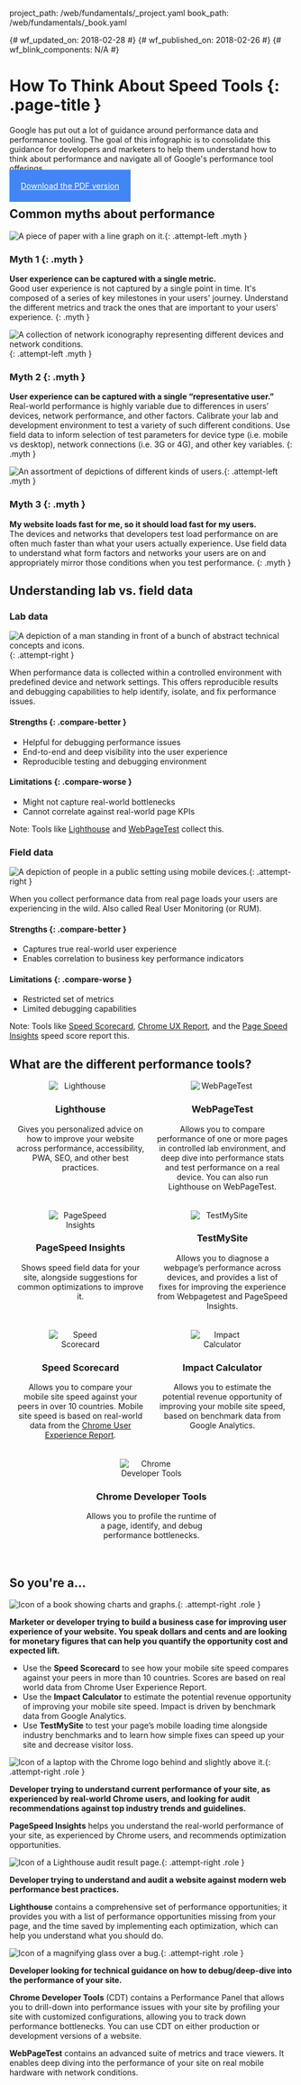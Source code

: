 project_path: /web/fundamentals/_project.yaml
book_path: /web/fundamentals/_book.yaml

{# wf_updated_on: 2018-02-28 #}
{# wf_published_on: 2018-02-26 #}
{# wf_blink_components: N/A #}

<style>
  img.myth,
  img.role{
    width: 128px;
  }

  h3.myth,
  p.myth,
  h4.role{
    margin: 0;
  }

  h3.myth{
    text-transform: uppercase;
  }

  .download{
    background: #4285f4;
    padding: 20px;
    color: #fff;
    height: auto;
  }

  .download:hover,
  .download:active{
    background: #4285f4;
    color: #fff;
  }

  .tool img{
    display: block;
    margin: 0 auto 20px;
    min-width: 128px;
    max-width: 33.33%;
  }

  .tool img{
    margin-bottom: 0;
    max-width: 25%;
    min-width: 112;
  }

  .tool{
    text-align: center;
    margin: 0 0 20px;
  }

  @media screen and (min-width: 576px){
    .tools{
      display: flex;
      align-items: stretch;
      flex-flow: row wrap;
      justify-content: center;
    }

    .tool{
      width: 50%;
    }

    .tool > p{
      padding: 0 10px;
    }
  }

  @media screen and (min-width: 721px){
    .tools{
      display: block;
    }

    .tool{
      width: 100%;
    }

    .tool > p{
      padding: 0;
    }
  }

  @media screen and (min-width: 800px){
    .tools{
      display: flex;
    }

    .tool{
      width: 50%;
    }

    .tool > p{ padding: 0 10px; } } </style>

# How To Think About Speed Tools {: .page-title }

<div class="clearfix"></div>

Google has put out a lot of guidance around performance data and performance
tooling. The goal of this infographic is to consolidate this guidance for
developers and marketers to help them understand how to think about performance
and navigate all of Google's performance tool offerings.

<a class="button download gc-analytics-event"
href="pdf/Infographic_HowToThinkAboutSpeedTools.pdf" data-category="webFu"
data-label="speed-scorecard" target="_blank">Download the PDF version</a>

## Common myths about performance

![A piece of paper with a line graph
on it.](images/line-graph.svg){: .attempt-left .myth }

### Myth 1 {: .myth }

**User experience can be captured with a single metric.**<br>
Good user experience is not captured by a single point in time. It's composed of
a series of key milestones in your users' journey. Understand the different
metrics and track the ones that are important to your users' experience.
{: .myth }

<div class="clearfix"></div>

![A collection of network iconography representing different devices and network
conditions.](images/network-icons.svg){: .attempt-left .myth }

### Myth 2 {: .myth }

**User experience can be captured with a single “representative user.”**<br>
Real-world performance is highly variable due to differences in users’ devices,
network performance, and other factors. Calibrate your lab and development
environment to test a variety of such different conditions. Use field data to
inform selection of test parameters for device type (i.e. mobile vs desktop),
network connections (i.e. 3G or 4G), and other key variables.
{: .myth }

<div class="clearfix"></div>

![An assortment of depictions of different
kinds of users.](images/users.svg){: .attempt-left .myth }

### Myth 3 {: .myth }

**My website loads fast for me, so it should load fast for my users.**<br>
The devices and networks that developers test load performance on are often much
faster than what your users actually experience. Use field data to understand
what form factors and networks your users are on and appropriately mirror those
conditions when you test performance.
{: .myth }

<div class="clearfix"></div>

## Understanding lab vs. field data

### Lab data

![A depiction of a man standing in front of
a bunch of abstract technical concepts
and icons.](images/tech.svg){: .attempt-right }

When performance data is collected within a controlled environment with
predefined device and network settings. This offers reproducible results and
debugging capabilities to help identify, isolate, and fix performance issues.

#### Strengths {: .compare-better }

- Helpful for debugging performance issues
- End-to-end and deep visibility into the user experience
- Reproducible testing and debugging environment

#### Limitations {: .compare-worse }

- Might not capture real-world bottlenecks
- Cannot correlate against real-world page KPIs

Note: Tools like [Lighthouse](/web/tools/lighthouse/) and
[WebPageTest](https://www.webpagetest.org/) collect this.

### Field data

![A depiction of people in a public setting using mobile
devices.](images/on-the-street.svg){: .attempt-right }

When you collect performance data from real page loads your users are
experiencing in the wild. Also called Real User Monitoring (or RUM).

#### Strengths {: .compare-better }

- Captures true real-world user experience
- Enables correlation to business key performance indicators

#### Limitations {: .compare-worse }

- Restricted set of metrics
- Limited debugging capabilities

Note: Tools like [Speed Scorecard](https://www.thinkwithgoogle.com/feature/mobile/), [Chrome UX
Report](/web/tools/chrome-user-experience-report/), and the [Page Speed Insights](/speed/pagespeed/insights/)
speed score report this.

## What are the different performance tools?

<div class="tools">
  <div class="tool">
    <img src="images/tool-lighthouse.svg" alt="Lighthouse">
    <h3>Lighthouse</h3>
    <p>Gives you personalized advice on how to improve your website across performance,
accessibility, PWA, SEO, and other best practices.</p>
  </div>
  <div class="tool">
    <img src="images/tool-webpagetest.svg" alt="WebPageTest">
    <h3>WebPageTest</h3>
    <p>Allows you to compare performance of one or more pages in controlled lab
environment, and deep dive into performance stats and test performance on a real
device. You can also run Lighthouse on WebPageTest.</p>
  </div>
  <div class="tool">
    <img src="images/tool-psi.svg" alt="PageSpeed Insights">
    <h3>PageSpeed Insights</h3>
    <p>Shows speed field data for your site, alongside suggestions for common
optimizations to improve it.</p>
  </div>
  <div class="tool">
    <img src="images/tool-testmysite.svg" alt="TestMySite">
    <h3>TestMySite</h3>
    <p>Allows you to diagnose a webpage’s performance across devices, and provides a
list of fixes for improving the experience from Webpagetest and PageSpeed
Insights.</p>
  </div>
  <div class="tool">
    <img src="images/tool-speed-scorecard.svg" alt="Speed Scorecard">
    <h3>Speed Scorecard</h3>
    <p>Allows you to compare your mobile site speed against your peers in over 10
countries. Mobile site speed is based on real-world data from the <a
href="/web/tools/chrome-user-experience-report/">Chrome
User Experience Report</a>.</p>
  </div>
  <div class="tool">
    <img src="images/tool-impact-calculator.svg" alt="Impact Calculator">
    <h3>Impact Calculator</h3>
    <p>Allows you to estimate the potential revenue opportunity of improving your
mobile site speed, based on benchmark data from Google Analytics.</p>
  </div>
  <div class="tool">
    <img src="images/tool-devtools.svg" alt="Chrome Developer Tools">
    <h3>Chrome Developer Tools</h3>
    <p>Allows you to profile the runtime of a page, identify, and debug performance bottlenecks.</p>
  </div>
</div>

## So you're a...

![Icon of a book showing
charts and graphs.](images/icon-business.svg){: .attempt-right .role }

**Marketer or developer trying to build a business case for improving user
experience of your website. You speak dollars and cents and are looking for
monetary figures that can help you quantify the opportunity cost and expected
lift.**

- Use the **Speed Scorecard** to see how your mobile site speed compares against
your  peers in more than 10 countries. Scores are based on real world data from
Chrome User Experience Report.
- Use the **Impact Calculator** to estimate the potential revenue opportunity of
improving your mobile site speed. Impact is driven by benchmark data from Google
Analytics.
- Use **TestMySite** to test your page’s mobile loading time alongside industry
benchmarks and to learn how simple fixes can speed up your site and decrease
visitor loss.

<div class="clearfix"></div>

![Icon of a laptop with the Chrome logo behind and slightly above
it.](images/icon-dev.svg){: .attempt-right .role }

**Developer trying to understand current performance of your site, as
experienced by real-world Chrome users, and looking for audit recommendations
against top industry trends and guidelines.**

**PageSpeed Insights** helps you understand the real-world performance of your
site, as experienced by Chrome users, and recommends optimization
opportunities.

<div class="clearfix"></div>

![Icon of a Lighthouse audit
result page.](images/icon-audit.svg){: .attempt-right .role }

**Developer trying to understand and audit a website against modern web
performance best practices.**

**Lighthouse** contains a comprehensive set of performance opportunities; it
provides you with a list of performance opportunities missing from your page,
and the time saved by implementing each optimization, which can help you
understand what you should do.

<div class="clearfix"></div>

![Icon of a magnifying glass
over a bug.](images/icon-debug.svg){: .attempt-right .role }

**Developer looking for technical guidance on how to debug/deep-dive into the
performance of your site.**

**Chrome Developer Tools** (CDT) contains a Performance Panel that allows you to
drill-down into performance issues with your site by profiling your site with
customized configurations, allowing you to track down performance bottlenecks.
You can use CDT on either production or development versions of a website.

**WebPageTest** contains an advanced suite of metrics and trace viewers. It enables
deep diving into the performance of your site on real mobile hardware with
network conditions.

